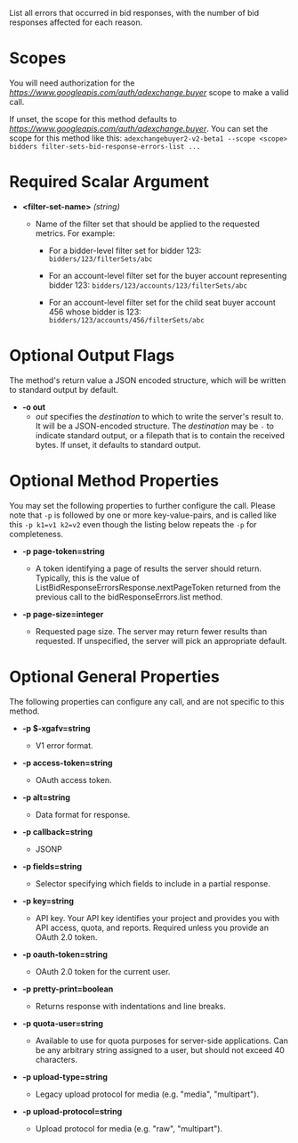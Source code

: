 List all errors that occurred in bid responses, with the number of bid
responses affected for each reason.
# Scopes

You will need authorization for the *https://www.googleapis.com/auth/adexchange.buyer* scope to make a valid call.

If unset, the scope for this method defaults to *https://www.googleapis.com/auth/adexchange.buyer*.
You can set the scope for this method like this: `adexchangebuyer2-v2-beta1 --scope <scope> bidders filter-sets-bid-response-errors-list ...`
# Required Scalar Argument
* **&lt;filter-set-name&gt;** *(string)*
    - Name of the filter set that should be applied to the requested metrics.
        For example:
        
        - For a bidder-level filter set for bidder 123:
          `bidders/123/filterSets/abc`
        
        - For an account-level filter set for the buyer account representing bidder
          123: `bidders/123/accounts/123/filterSets/abc`
        
        - For an account-level filter set for the child seat buyer account 456
          whose bidder is 123: `bidders/123/accounts/456/filterSets/abc`

# Optional Output Flags

The method's return value a JSON encoded structure, which will be written to standard output by default.

* **-o out**
    - *out* specifies the *destination* to which to write the server's result to.
      It will be a JSON-encoded structure.
      The *destination* may be `-` to indicate standard output, or a filepath that is to contain the received bytes.
      If unset, it defaults to standard output.
# Optional Method Properties

You may set the following properties to further configure the call. Please note that `-p` is followed by one 
or more key-value-pairs, and is called like this `-p k1=v1 k2=v2` even though the listing below repeats the
`-p` for completeness.

* **-p page-token=string**
    - A token identifying a page of results the server should return.
        Typically, this is the value of
        ListBidResponseErrorsResponse.nextPageToken
        returned from the previous call to the bidResponseErrors.list
        method.

* **-p page-size=integer**
    - Requested page size. The server may return fewer results than requested.
        If unspecified, the server will pick an appropriate default.

# Optional General Properties

The following properties can configure any call, and are not specific to this method.

* **-p $-xgafv=string**
    - V1 error format.

* **-p access-token=string**
    - OAuth access token.

* **-p alt=string**
    - Data format for response.

* **-p callback=string**
    - JSONP

* **-p fields=string**
    - Selector specifying which fields to include in a partial response.

* **-p key=string**
    - API key. Your API key identifies your project and provides you with API access, quota, and reports. Required unless you provide an OAuth 2.0 token.

* **-p oauth-token=string**
    - OAuth 2.0 token for the current user.

* **-p pretty-print=boolean**
    - Returns response with indentations and line breaks.

* **-p quota-user=string**
    - Available to use for quota purposes for server-side applications. Can be any arbitrary string assigned to a user, but should not exceed 40 characters.

* **-p upload-type=string**
    - Legacy upload protocol for media (e.g. &#34;media&#34;, &#34;multipart&#34;).

* **-p upload-protocol=string**
    - Upload protocol for media (e.g. &#34;raw&#34;, &#34;multipart&#34;).
